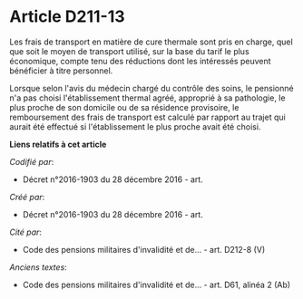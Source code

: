 # Article D211-13

Les frais de transport en matière de cure thermale sont pris en charge, quel que soit le moyen de transport utilisé, sur la
base du tarif le plus économique, compte tenu des réductions dont les intéressés peuvent bénéficier à titre personnel.

Lorsque selon l'avis du médecin chargé du contrôle des soins, le pensionné n'a pas choisi l'établissement thermal agréé,
approprié à sa pathologie, le plus proche de son domicile ou de sa résidence provisoire, le remboursement des frais de
transport est calculé par rapport au trajet qui aurait été effectué si l'établissement le plus proche avait été choisi.

**Liens relatifs à cet article**

_Codifié par_:

  - Décret n°2016-1903 du 28 décembre 2016 - art.

_Créé par_:

  - Décret n°2016-1903 du 28 décembre 2016 - art.

_Cité par_:

  - Code des pensions militaires d'invalidité et de... - art. D212-8 (V)

_Anciens textes_:

  - Code des pensions militaires d'invalidité et de... - art. D61, alinéa 2 (Ab)

